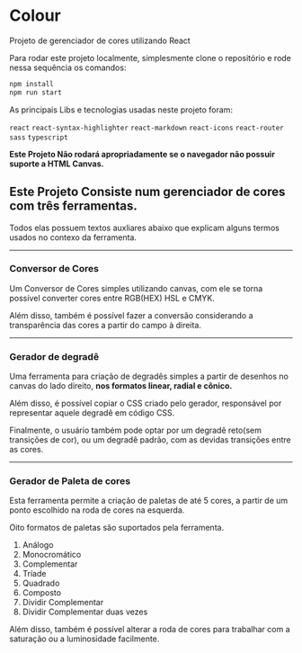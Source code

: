 # Colour
Projeto de gerenciador de cores utilizando React

Para rodar este projeto localmente, simplesmente clone o repositório e rode nessa sequência os comandos:
```bash
npm install
npm run start
```

As principais Libs e tecnologias usadas neste projeto foram:

`react` `react-syntax-highlighter` `react-markdown` `react-icons` `react-router` `sass` `typescript`

**Este Projeto Não rodará apropriadamente se o navegador não possuir suporte a HTML Canvas.**

## Este Projeto Consiste num gerenciador de cores com **três ferramentas**.
Todos elas possuem textos auxliares abaixo que explicam alguns termos usados no contexo da ferramenta.
___

### Conversor de Cores

Um Conversor de Cores simples utilizando canvas, com ele se torna possível converter cores entre RGB(HEX) HSL e CMYK.

Além disso, também é possível fazer a conversão considerando a transparência das cores a partir do campo à direita.

___

### Gerador de degradê

Uma ferramenta para criação de degradês simples a partir de desenhos no canvas do lado direito, **nos formatos linear, radial e cônico.**

Além disso, é possível copiar o CSS criado pelo gerador, responsável por representar aquele degradê em código CSS.

Finalmente, o usuário também pode optar por um degradê reto(sem transições de cor), ou um degradê padrão, com as devidas transições entre as cores.


___

### Gerador de Paleta de cores

Esta ferramenta permite a criação de paletas de até 5 cores, a partir de um ponto escolhido na roda de cores na esquerda.

Oito formatos de paletas são suportados pela ferramenta.

1. Análogo
2. Monocromático
3. Complementar
4. Tríade
5. Quadrado
6. Composto
7. Dividir Complementar
8. Dividir Complementar duas vezes

Além disso, também é possível alterar a roda de cores para trabalhar com a saturação ou a luminosidade facilmente.








